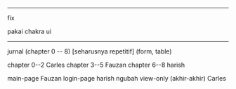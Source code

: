 ----
fix

pakai chakra ui


----




jurnal (chapter 0 -- 8) [seharusnya repetitif] (form, table)


chapter 0--2 Carles
chapter 3--5 Fauzan
chapter 6--8 harish

main-page Fauzan
login-page harish
ngubah view-only (akhir-akhir) Carles





